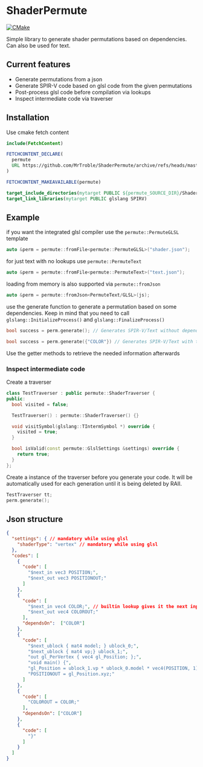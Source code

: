 # ShaderPermute

[![CMake](https://github.com/MrTroble/ShaderPermute/actions/workflows/cmake.yml/badge.svg)](https://github.com/MrTroble/ShaderPermute/actions/workflows/cmake.yml)

Simple library to generate shader permutations based on dependencies. Can also be used for text.

## Current features

* Generate permutations from a json
* Generate SPIR-V code based on glsl code from the given permutations
* Post-process glsl code before compilation via lookups
* Inspect intermediate code via traverser

## Installation

Use cmake fetch content

```cmake
include(FetchContent)

FETCHCONTENT_DECLARE(
  permute
  URL https://github.com/MrTroble/ShaderPermute/archive/refs/heads/master.zip
)

FETCHCONTENT_MAKEAVAILABLE(permute)

target_include_directories(mytarget PUBLIC ${permute_SOURCE_DIR}/ShaderPermute ${glslang_SOURCE_DIR})
target_link_libraries(mytarget PUBLIC glslang SPIRV)
```

## Example

if you want the integrated glsl compiler use the `permute::PermuteGLSL` template

```cpp
auto &perm = permute::fromFile<permute::PermuteGLSL>("shader.json");
```

for just text with no lookups use `permute::PermuteText`

```cpp
auto &perm = permute::fromFile<permute::PermuteText>("text.json");
```

loading from memory is also supported via `permute::fromJson`

```cpp
auto &perm = permute::fromJson<PermuteText/GLSL>(js);
```

use the generate function to generate a permutation based on some dependencies.
Keep in mind that you need to call `glslang::InitializeProcess()` and `glslang::FinalizeProcess()`

```cpp
bool success = perm.generate(); // Generates SPIR-V/Text without dependencies
```

```cpp
bool success = perm.generate({"COLOR"}) // Generates SPIR-V/Text with the COLOR dependency
```

Use the getter methods to retrieve the needed information afterwards

### Inspect intermediate code

Create a traverser

```cpp
class TestTraverser : public permute::ShaderTraverser {
public:
  bool visited = false;

  TestTraverser() : permute::ShaderTraverser() {}

  void visitSymbol(glslang::TIntermSymbol *) override { 
    visited = true; 
  }

  bool isValid(const permute::GlslSettings &settings) override {  
    return true; 
  }
};
```

Create a instance of the traverser before you generate your code. It will be automatically used for each generation until it is being deleted by RAII.

```cpp
TestTraverser tt;
perm.generate();
```

## Json structure

```json
{
  "settings": { // mandatory while using glsl
    "shaderType": "vertex" // mandatory while using glsl
  },
  "codes": [
    {
      "code": [
        "$next_in vec3 POSITION;",
        "$next_out vec3 POSITIONOUT;"
      ]
    },
    {
      "code": [
        "$next_in vec4 COLOR;", // builtin lookup gives it the next input layout qualifier (or binding for ubos)
        "$next_out vec4 COLOROUT;"
      ],
      "dependsOn":  ["COLOR"]
    },
    {
      "code": [
        "$next_ublock { mat4 model; } ublock_0;",
        "$next_ublock { mat4 vp;} ublock_1;",
        "out gl_PerVertex { vec4 gl_Position; };",
        "void main() {",
        "gl_Position = ublock_1.vp * ublock_0.model * vec4(POSITION, 1);",
        "POSITIONOUT = gl_Position.xyz;"
      ]
    },
    {
      "code": [
        "COLOROUT = COLOR;"
      ],
      "dependsOn": ["COLOR"]
    },
    {
      "code": [
        "}"
      ]
    }
  ]
}
```

